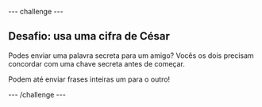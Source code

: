 \--- challenge \---

## Desafio: usa uma cifra de César

Podes enviar uma palavra secreta para um amigo? Vocês os dois precisam concordar com uma chave secreta antes de começar.

Podem até enviar frases inteiras um para o outro!

\--- /challenge \---